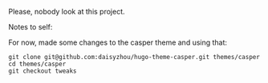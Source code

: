 Please, nobody look at this project.

Notes to self:

For now, made some changes to the casper theme and using that:

    git clone git@github.com:daisyzhou/hugo-theme-casper.git themes/casper
    cd themes/casper
    git checkout tweaks

